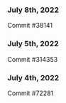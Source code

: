 ### July 8th, 2022

Commit #38141

### July 5th, 2022

Commit #314353


### July 4th, 2022

Commit #72281
